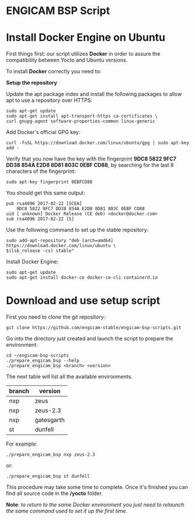 # ENGICAM BSP Script

Install Docker Engine on Ubuntu
===============================

First things first: our script utilizes **Docker** in order to assure
the compatibility between Yocto and Ubuntu versions.

To install **Docker** correctly you need to:

**Setup the repository**

Update the apt package index and install the following packages to allow
apt to use a repository over HTTPS:

    sudo apt-get update
    sudo apt-get install apt-transport-https ca-certificates \
    curl gnupg-agent software-properties-common linux-generic

Add Docker\'s official GPG key:

    curl -fsSL https://download.docker.com/linux/ubuntu/gpg | sudo apt-key add -

Verify that you now have the key with the fingerprint **9DC8 5822 9FC7
DD38 854A E2D8 8D81 803C 0EBF CD88**, by searching for the last 8
characters of the fingerprint:

    sudo apt-key fingerprint 0EBFCD88

You should get this same output:

    pub rsa4096 2017-02-22 [SCEA]
        9DC8 5822 9FC7 DD38 854A E2D8 8D81 803C 0EBF CD88
    uid [ unknown] Docker Release (CE deb) <docker@docker.com>
    sub rsa4096 2017-02-22 [S]

Use the following command to set up the stable repository:

    sudo add-apt-repository "deb [arch=amd64] https://download.docker.com/linux/ubuntu \
    $(lsb_release -cs) stable"

Install Docker Engine:

    sudo apt-get update
    sudo apt-get install docker-ce docker-ce-cli containerd.io

Download and use setup script
=============================

First you need to clone the git repository:

    git clone https://github.com/engicam-stable/engicam-bsp-scripts.git

Go into the directory just created and launch the script to prepare the
environment:

    cd ~/engicam-bsp-scripts
    ./prepare_engicam_bsp --help
    ./prepare_engicam_bsp <branch> <version>

The next table will list all the available environments.

| branch | version    |
|--------|------------|
| nxp    | zeus       |
| nxp    | zeus-2.3   |
| nxp    | gatesgarth |
| st     | dunfell    |

For example:

    ./prepare_engicam_bsp nxp zeus-2.3

or:

    ./prepare_engicam_bsp st dunfell

This procedure may take some time to complete. Once it\'s finished you
can find all source code in the **/yocto** folder.

**Note**: *to return to the same Docker environment you just need to
relaunch the same command used to set it up the first time.*
